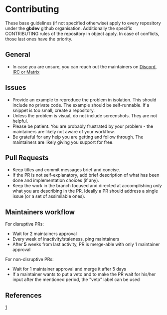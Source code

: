 # Contributing

These base guidelines (if not specified otherwise) apply to every repository under the **gbdev** github organisation. Additionally the specific CONTRIBUTING rules of the repository in object apply. In case of conflicts, those last ones have the priority.

## General

- In case you are unsure, you can reach out the maintainers on [Discord, IRC or Matrix](https://gbdev.io/chat.html)

## Issues

- Provide an example to reproduce the problem in isolation. This should include no private code. The example should be self-runnable. If a snippet is too small, create a repository.
- Unless the problem is visual, do not include screenshots. They are not helpful.
- Please be patient. You are probably frustrated by your problem - the maintainers are likely not aware of your workflow.
- Be grateful for any help you are getting and follow through. The maintainers are likely giving you support for free.

## Pull Requests

- Keep titles and commit messages brief and concise.
- If the PR is not self-explanatory, add brief description of what has been done and implementation choices (if any).
- Keep the work in the branch focused and directed at accomplishing *only* what you are describing in the PR. Ideally a PR should address a single issue (or a set of assimilable ones).

## Maintainers workflow

For disruptive PRs:

- Wait for 2 maintainers approval
- Every week of inactivity/staleness, ping maintainers
- After **5** weeks from last activity, PR is merge-able with only 1 maintainer approval

For non-disruptive PRs:

- Wait for 1 maintainer approval and merge it after 5 days
- If a maintainer wants to put a veto and to make the PR wait for his/her input after the mentioned period, the "veto" label can be used


## References

[1](https://twitter.com/matteocollina/status/1359087694375174145)
